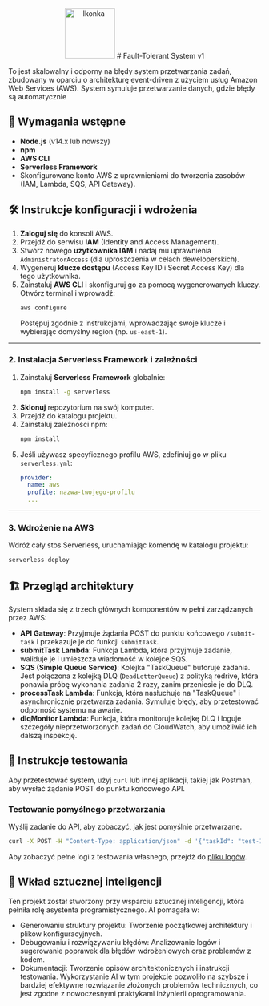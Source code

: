 <div align="center">
    <img src="https://example.com/your-icon.png" width="100" height="100" alt="Ikonka">
    # Fault-Tolerant System v1
</div>

To jest skalowalny i odporny na błędy system przetwarzania zadań, zbudowany w oparciu o architekturę event-driven z użyciem usług Amazon Web Services (AWS). System symuluje przetwarzanie danych, gdzie błędy są automatycznie 

## 🚀 Wymagania wstępne

* **Node.js** (v14.x lub nowszy)
* **npm**
* **AWS CLI**
* **Serverless Framework**
* Skonfigurowane konto AWS z uprawnieniami do tworzenia zasobów (IAM, Lambda, SQS, API Gateway).

## 🛠️ Instrukcje konfiguracji i wdrożenia

1.  **Zaloguj się** do konsoli AWS.
2.  Przejdź do serwisu **IAM** (Identity and Access Management).
3.  Stwórz nowego **użytkownika IAM** i nadaj mu uprawnienia `AdministratorAccess` (dla uproszczenia w celach deweloperskich).
4.  Wygeneruj **klucze dostępu** (Access Key ID i Secret Access Key) dla tego użytkownika.
5.  Zainstaluj **AWS CLI** i skonfiguruj go za pomocą wygenerowanych kluczy. Otwórz terminal i wprowadź:
    ```bash
    aws configure
    ```
    Postępuj zgodnie z instrukcjami, wprowadzając swoje klucze i wybierając domyślny region (np. `us-east-1`).

---

### 2. Instalacja Serverless Framework i zależności

1.  Zainstaluj **Serverless Framework** globalnie:
    ```bash
    npm install -g serverless
    ```
2.  **Sklonuj** repozytorium na swój komputer.
3.  Przejdź do katalogu projektu.
4.  Zainstaluj zależności npm:
    ```bash
    npm install
    ```
5.  Jeśli używasz specyficznego profilu AWS, zdefiniuj go w pliku `serverless.yml`:
    ```yaml
    provider:
      name: aws
      profile: nazwa-twojego-profilu
      ...
    ```

---

### 3. Wdrożenie na AWS

Wdróż cały stos Serverless, uruchamiając komendę w katalogu projektu:
```bash
serverless deploy
```

## 🏗️ Przegląd architektury

System składa się z trzech głównych komponentów w pełni zarządzanych przez AWS:

* **API Gateway**: Przyjmuje żądania POST do punktu końcowego `/submit-task` i przekazuje je do funkcji `submitTask`.
* **submitTask Lambda**: Funkcja Lambda, która przyjmuje zadanie, waliduje je i umieszcza wiadomość w kolejce SQS.
* **SQS (Simple Queue Service)**: Kolejka "TaskQueue" buforuje zadania. Jest połączona z kolejką DLQ (`DeadLetterQueue`) z polityką redrive, która ponawia próbę wykonania zadania 2 razy, zanim przeniesie je do DLQ.
* **processTask Lambda**: Funkcja, która nasłuchuje na "TaskQueue" i asynchronicznie przetwarza zadania. Symuluje błędy, aby przetestować odporność systemu na awarie.
* **dlqMonitor Lambda**: Funkcja, która monitoruje kolejkę DLQ i loguje szczegóły nieprzetworzonych zadań do CloudWatch, aby umożliwić ich dalszą inspekcję.



## 🧪 Instrukcje testowania

Aby przetestować system, użyj `curl` lub innej aplikacji, takiej jak Postman, aby wysłać żądanie POST do punktu końcowego API.

### Testowanie pomyślnego przetwarzania

Wyślij zadanie do API, aby zobaczyć, jak jest pomyślnie przetwarzane.

```bash
curl -X POST -H "Content-Type: application/json" -d '{"taskId": "test-1", "payload": {"user": "test-user", "action": "test-success"}}' [URL_TWOJEGO_API_GATEWAY]/submit-task
```
Aby zobaczyć pełne logi z testowania własnego, przejdź do [pliku logów](test_logs.md).

 ## 🧠 Wkład sztucznej inteligencji
Ten projekt został stworzony przy wsparciu sztucznej inteligencji, która pełniła rolę asystenta programistycznego. AI pomagała w:

* Generowaniu struktury projektu: Tworzenie początkowej architektury i plików konfiguracyjnych.
* Debugowaniu i rozwiązywaniu błędów: Analizowanie logów i sugerowanie poprawek dla błędów wdrożeniowych oraz problemów z kodem.
* Dokumentacji: Tworzenie opisów architektonicznych i instrukcji testowania.
Wykorzystanie AI w tym projekcie pozwoliło na szybsze i bardziej efektywne rozwiązanie złożonych problemów technicznych, co jest zgodne z nowoczesnymi praktykami inżynierii oprogramowania.



